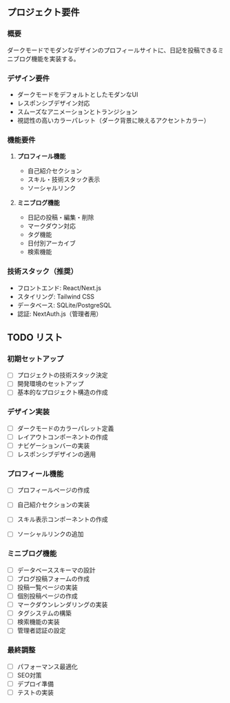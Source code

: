 ## プロジェクト要件

### 概要
ダークモードでモダンなデザインのプロフィールサイトに、日記を投稿できるミニブログ機能を実装する。

### デザイン要件
- ダークモードをデフォルトとしたモダンなUI
- レスポンシブデザイン対応
- スムーズなアニメーションとトランジション
- 視認性の高いカラーパレット（ダーク背景に映えるアクセントカラー）

### 機能要件
1. **プロフィール機能**
   - 自己紹介セクション
   - スキル・技術スタック表示
   - ソーシャルリンク

2. **ミニブログ機能**
   - 日記の投稿・編集・削除
   - マークダウン対応
   - タグ機能
   - 日付別アーカイブ
   - 検索機能

### 技術スタック（推奨）
- フロントエンド: React/Next.js
- スタイリング: Tailwind CSS
- データベース: SQLite/PostgreSQL
- 認証: NextAuth.js（管理者用）

## TODO リスト

### 初期セットアップ
- [ ] プロジェクトの技術スタック決定
- [ ] 開発環境のセットアップ
- [ ] 基本的なプロジェクト構造の作成

### デザイン実装
- [ ] ダークモードのカラーパレット定義
- [ ] レイアウトコンポーネントの作成
- [ ] ナビゲーションバーの実装
- [ ] レスポンシブデザインの適用

### プロフィール機能
- [ ] プロフィールページの作成
- [ ] 自己紹介セクションの実装
- [ ] スキル表示コンポーネントの作成

- [ ] ソーシャルリンクの追加

### ミニブログ機能
- [ ] データベーススキーマの設計
- [ ] ブログ投稿フォームの作成
- [ ] 投稿一覧ページの実装
- [ ] 個別投稿ページの作成
- [ ] マークダウンレンダリングの実装
- [ ] タグシステムの構築
- [ ] 検索機能の実装
- [ ] 管理者認証の設定

### 最終調整
- [ ] パフォーマンス最適化
- [ ] SEO対策
- [ ] デプロイ準備
- [ ] テストの実装